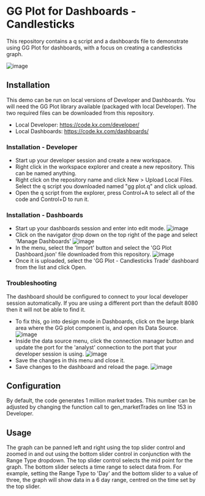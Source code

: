 # GG Plot for Dashboards - Candlesticks
This repository contains a q script and a dashboards file to demonstrate using GG Plot for dashboards, with a focus on creating a candlesticks graph.

 ![image](https://user-images.githubusercontent.com/90591113/133034719-69a426f5-4042-4ec0-8212-3a553a7767b8.png)

## Installation
This demo can be run on local versions of Developer and Dashboards. You will need the GG Plot library available (packaged with local Developer). The two required files can be downloaded from this repository.
* Local Developer: https://code.kx.com/developer/
* Local Dashboards: https://code.kx.com/dashboards/
### Installation - Developer
* Start up your developer session and create a new workspace. 
* Right click in the workspace explorer and create a new repository. This can be named anything.
* Right click on the repository name and click New > Upload Local Files. Select the q script you downloaded named "gg plot.q" and click upload.
* Open the q script from the explorer, press Control+A to select all of the code and Control+D to run it.
### Installation - Dashboards
* Start up your dashboards session and enter into edit mode. 
![image](https://user-images.githubusercontent.com/90591113/133036511-b02b0040-2cf5-44e5-9dd7-b6c01b443e27.png)
* Click on the navigator drop down on the top right of the page and select 'Manage Dashboards'
![image](https://user-images.githubusercontent.com/90591113/133036693-9d5c6b57-7364-4075-bff9-3fbb13c633c9.png)
* In the menu, select the 'Import' button and select the 'GG Plot Dashboard.json' file downloaded from this repository.
![image](https://user-images.githubusercontent.com/90591113/133037068-20b54917-e4f2-4766-8755-7cd32c5b282b.png)
* Once it is uploaded, select the 'GG Plot - Candlesticks Trade' dashboard from the list and click Open.
### Troubleshooting
The dashboard should be configured to connect to your local developer session automatically. If you are using a different port than the default 8080 then it will not be able to find it.
* To fix this, go into design mode in Dashboards, click on the large blank area where the GG plot component is, and open its Data Source.
![image](https://user-images.githubusercontent.com/90591113/133037597-5cd7fc37-d58e-4fcf-9cbc-bda4f0833fea.png)
* Inside the data source menu, click the connection manager button and update the port for the 'analyst' connection to the port that your developer session is using.
![image](https://user-images.githubusercontent.com/90591113/133038016-816dfed5-2043-401f-9526-25deefe966db.png)
* Save the changes in this menu and close it.
* Save changes to the dashboard and reload the page.
![image](https://user-images.githubusercontent.com/90591113/133038289-cc1a1599-ad03-4151-86f2-91084e9f1591.png)
## Configuration
By default, the code generates 1 million market trades. This number can be adjusted by changing the function call to gen_marketTrades on line 153 in Developer.
## Usage
The graph can be panned left and right using the top slider control and zoomed in and out using the bottom slider control in conjunction with the Range Type dropdown.
The top slider control selects the mid point for the graph. The bottom slider selects a time range to select data from. For example, setting the Range Type to 'Day' and the bottom slider to a value of three, the graph will show data in a 6 day range, centred on the time set by the top slider.
